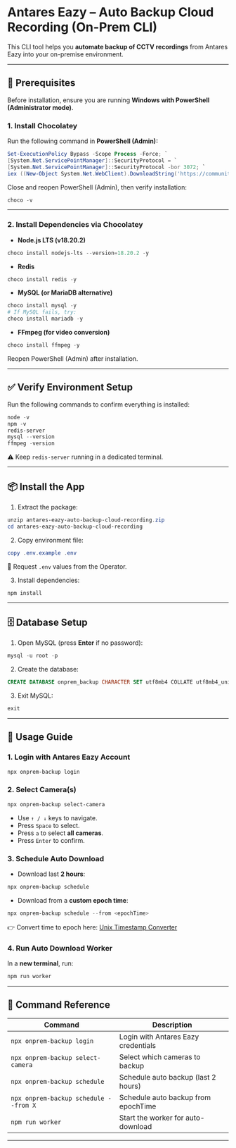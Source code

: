 
# Antares Eazy – Auto Backup Cloud Recording (On-Prem CLI)

This CLI tool helps you **automate backup of CCTV recordings** from Antares Eazy into your on-premise environment.

---

## 🚀 Prerequisites

Before installation, ensure you are running **Windows with PowerShell (Administrator mode)**.

### 1. Install Chocolatey  
Run the following command in **PowerShell (Admin):**

```powershell
Set-ExecutionPolicy Bypass -Scope Process -Force; `
[System.Net.ServicePointManager]::SecurityProtocol = `
[System.Net.ServicePointManager]::SecurityProtocol -bor 3072; `
iex ((New-Object System.Net.WebClient).DownloadString('https://community.chocolatey.org/install.ps1'))
```

Close and reopen PowerShell (Admin), then verify installation:

```powershell
choco -v
```

---

### 2. Install Dependencies via Chocolatey  

- **Node.js LTS (v18.20.2)**  
```powershell
choco install nodejs-lts --version=18.20.2 -y
```

- **Redis**  
```powershell
choco install redis -y
```

- **MySQL (or MariaDB alternative)**  
```powershell
choco install mysql -y
# If MySQL fails, try:
choco install mariadb -y
```

- **FFmpeg (for video conversion)**  
```powershell
choco install ffmpeg -y
```

Reopen PowerShell (Admin) after installation.

---

## ✅ Verify Environment Setup  

Run the following commands to confirm everything is installed:

```powershell
node -v
npm -v
redis-server
mysql --version
ffmpeg -version
```

⚠️ Keep `redis-server` running in a dedicated terminal.

---

## 📦 Install the App

1. Extract the package:
```powershell
unzip antares-eazy-auto-backup-cloud-recording.zip
cd antares-eazy-auto-backup-cloud-recording
```

2. Copy environment file:
```powershell
copy .env.example .env
```

🔑 Request `.env` values from the Operator.  

3. Install dependencies:
```powershell
npm install
```

---

## 🗄️ Database Setup  

1. Open MySQL (press **Enter** if no password):  
```powershell
mysql -u root -p
```

2. Create the database:  
```sql
CREATE DATABASE onprem_backup CHARACTER SET utf8mb4 COLLATE utf8mb4_unicode_ci;
```

3. Exit MySQL:  
```sql
exit
```

---

## 📘 Usage Guide  

### 1. Login with Antares Eazy Account  
```powershell
npx onprem-backup login
```

### 2. Select Camera(s)  
```powershell
npx onprem-backup select-camera
```
- Use `↑ / ↓` keys to navigate.  
- Press `Space` to select.  
- Press `a` to select **all cameras**.  
- Press `Enter` to confirm.  

### 3. Schedule Auto Download  

- Download last **2 hours**:  
```powershell
npx onprem-backup schedule
```

- Download from a **custom epoch time**:  
```powershell
npx onprem-backup schedule --from <epochTime>
```
👉 Convert time to epoch here: [Unix Timestamp Converter](https://www.unixtimestamp.com/)

### 4. Run Auto Download Worker  
In a **new terminal**, run:  
```powershell
npm run worker
```

---

## 📜 Command Reference  

| Command                                | Description                         |
|----------------------------------------|-------------------------------------|
| `npx onprem-backup login`              | Login with Antares Eazy credentials |
| `npx onprem-backup select-camera`      | Select which cameras to backup      |
| `npx onprem-backup schedule`           | Schedule auto backup (last 2 hours) |
| `npx onprem-backup schedule --from X`  | Schedule auto backup from epochTime |
| `npm run worker`                       | Start the worker for auto-download  |

---
